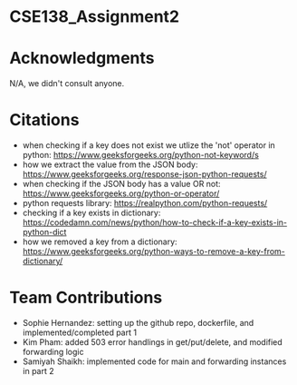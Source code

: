 # CSE138_Assignment2

# Acknowledgments
 N/A, we didn't consult anyone.

# Citations 
- when checking if a key does not exist we utlize the 'not' operator in python: https://www.geeksforgeeks.org/python-not-keyword/s
- how we extract the value from the JSON body: https://www.geeksforgeeks.org/response-json-python-requests/
- when checking if the JSON body has a value OR not: https://www.geeksforgeeks.org/python-or-operator/
- python requests library: https://realpython.com/python-requests/
- checking if a key exists in dictionary: https://codedamn.com/news/python/how-to-check-if-a-key-exists-in-python-dict 
- how we removed a key from a dictionary: https://www.geeksforgeeks.org/python-ways-to-remove-a-key-from-dictionary/

# Team Contributions
- Sophie Hernandez: setting up the github repo, dockerfile, and implemented/completed part 1
- Kim Pham: added 503 error handlings in get/put/delete, and modified forwarding logic
- Samiyah Shaikh: implemented code for main and forwarding instances in part 2

 
